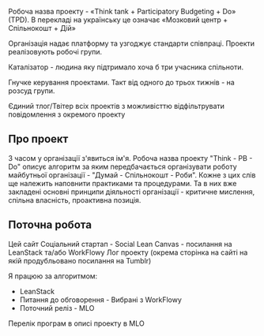 <!--файл Дій-->
Робоча назва проекту - «Think tank + Participatory Budgeting + Do» (TPD). В перекладі на українську це означає «Мозковий центр + Спільнокошт + Дій» 

Організація надає платформу та узгоджує стандарти співпраці. Проекти реалізовують робочі групи.

Каталізатор - людина яку підтримало хоча б три учасника спільноти.

Гнучке керування проектами. Такт від одного до трьох тижнів - на розсуд групи. 

Єдиний тлог/Твітер всіх проектів з можливісттю відфільтрувати повідомлення з окремого проекту

## Про проект
З часом у організації з'явиться ім'я. Робоча назва проекту "Think - PB - Do" описує алгоритм за яким передбачається організувати роботу майбутньої організації - "Думай - Спільнокошт - Роби". Кожне з цих слів ще належить наповнити практиками та процедурами. Та в них вже закладені основні принципи діяльності організації - критичне мислення, спільна власність, проактивна позиція.

## Поточна робота
Цей сайт
Соціальний стартап - Social Lean Canvas - посилання на LeanStack та/або WorkFlowy
Лог проекту (окрема сторінка на сайті на якій продубльовано посилання на Tumblr)

Я працюю за алгоритмом:

- LeanStack
- Питання до обговорення - Вибрані з WorkFlowy
- Поточний реліз - MLO

Перелік програм в описі проекту в MLO
<!--stackedit_data:
eyJoaXN0b3J5IjpbOTAyMDI1MTc0LDE2MDAzODAxNTRdfQ==
-->